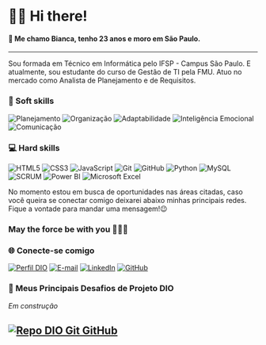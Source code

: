 # 👋🏽 Hi there! 

#### 📌 Me chamo Bianca, tenho 23 anos e moro em São Paulo. 
---
Sou formada em Técnico em Informática pelo IFSP - Campus São Paulo. E atualmente, sou estudante do curso de Gestão de TI pela FMU. Atuo no mercado como Analista de Planejamento e de Requisitos. 

### 👤 Soft skills
![Planejamento](https://img.shields.io/badge/Planejamento-000?style=for-the-badge&logo=Planejamento&logoColor=30A3DC) 
![Organização](https://img.shields.io/badge/Organiza%C3%A7%C3%A3o-000?style=for-the-badge&logo=Organiza%C3%A7%C3%A3o&logoColor=30A3DC)
![Adaptabilidade](https://img.shields.io/badge/Adaptabilidade-000?style=for-the-badge&logo=adaptabilidade&logoColor=30A3DC)
![Inteligência Emocional](https://img.shields.io/badge/Intelig%C3%AAncia_Emocional-000?style=for-the-badge&logo=inteligenciaemocional&logoColor=30A3DC)
![Comunicação](https://img.shields.io/badge/Comunica%C3%A7%C3%A3o-000?style=for-the-badge&logo=comunicacao&logoColor=30A3DC)

 
### 💻 Hard skills
![HTML5](https://img.shields.io/badge/HTML5-000?style=for-the-badge&logo=html5)
![CSS3](https://img.shields.io/badge/CSS3-000?style=for-the-badge&logo=css3&logoColor=264CE4)
![JavaScript](https://img.shields.io/badge/JavaScript-000?style=for-the-badge&logo=javascript)
![Git](https://img.shields.io/badge/Git-000?style=for-the-badge&logo=git&logoColor=E94D5F)
![GitHub](https://img.shields.io/badge/GitHub-000?style=for-the-badge&logo=github&logoColor=30A3DC)
![Python](https://img.shields.io/badge/Python-000?style=for-the-badge&logo=python)
![MySQL](https://img.shields.io/badge/MySQL-000?style=for-the-badge&logo=mysql&logoColor=30A3DC)
![SCRUM](https://img.shields.io/badge/Scrum-000?style=for-the-badge&logo=scrum&logoColor=30A3DC)
![Power BI](https://img.shields.io/badge/PowerBI-000?style=for-the-badge&logo=powerbi&logoColor=#ffff00)
![Microsoft Excel](https://img.shields.io/badge/Microsoft_Excel-000?style=for-the-badge&logo=microsoftexcel&logoColor=#0A503)

No momento estou em busca de oportunidades nas áreas citadas, caso você queira se conectar comigo deixarei abaixo minhas principais redes. Fique a vontade para mandar uma mensagem!😉

### May the force be with you 🖖🏽✨

### 🌐 Conecte-se comigo 
[![Perfil DIO](https://img.shields.io/badge/-Meu%20Perfil%20na%20DIO-000000?style=for-the-badge)](https://web.dio.me/users/contato_bianca_br/) 
[![E-mail](https://img.shields.io/badge/-Gmail-000?style=for-the-badge&logo=gmail&logoColor=E94D5F)](mailto:contato.bianca.br@gmail.com)
[![LinkedIn](https://img.shields.io/badge/-LinkedIn-000?style=for-the-badge&logo=linkedin&logoColor=30A3DC)](https://www.linkedin.com/in/bianca-nascimento-2207/)
[![GitHub](https://img.shields.io/badge/GitHub-000?style=for-the-badge&logo=github&logoColor=fff)](https://github.com/bianascimento22)

### 🚀 Meus Principais Desafios de Projeto DIO
 *Em construção*
 
[![Repo DIO Git GitHub](https://github-readme-stats.vercel.app/api/pin/?username=elidianaandrade&repo=dio-lab-open-source&bg_color=000&border_color=30A3DC&show_icons=true&icon_color=30A3DC&title_color=E94D5F&text_color=FFF)](https://github.com/bianascimento22/dio-lab-open-source)
---
